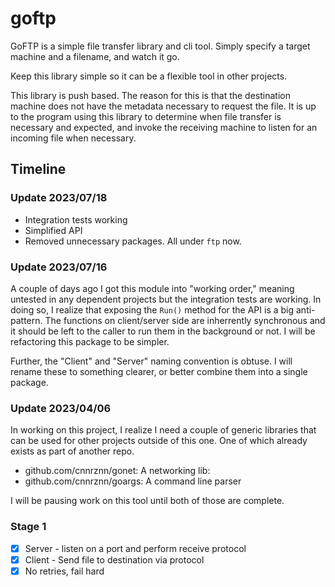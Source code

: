 # goftp

GoFTP is a simple file transfer library and cli tool.
Simply specify a target machine and a filename, and watch it go.

Keep this library simple so it can be a flexible tool in other projects.

This library is push based.
The reason for this is that the destination machine does not have the metadata necessary to request the file.
It is up to the program using this library to determine when file transfer is necessary and expected, and invoke the receiving machine to listen for an incoming file when necessary.


## Timeline

### Update 2023/07/18

- Integration tests working
- Simplified API
- Removed unnecessary packages. All under `ftp` now.

### Update 2023/07/16

A couple of days ago I got this module into "working order," meaning untested
in any dependent projects but the integration tests are working.
In doing so, I realize that exposing the `Run()` method for the API is a big
anti-pattern.
The functions on client/server side are inherrently synchronous and it should
be left to the caller to run them in the background or not.
I will be refactoring this package to be simpler.

Further, the "Client" and "Server" naming convention is obtuse.
I will rename these to something clearer, or better combine them into a single
package.

### Update 2023/04/06

In working on this project, I realize I need a couple of generic libraries that
can be used for other projects outside of this one. One of which already exists as part
of another repo.

- github.com/cnnrznn/gonet:  A networking lib:
- github.com/cnnrznn/goargs: A command line parser

I will be pausing work on this tool until both of those are complete.

### Stage 1

- [x] Server - listen on a port and perform receive protocol
- [x] Client - Send file to destination via protocol
- [x] No retries, fail hard